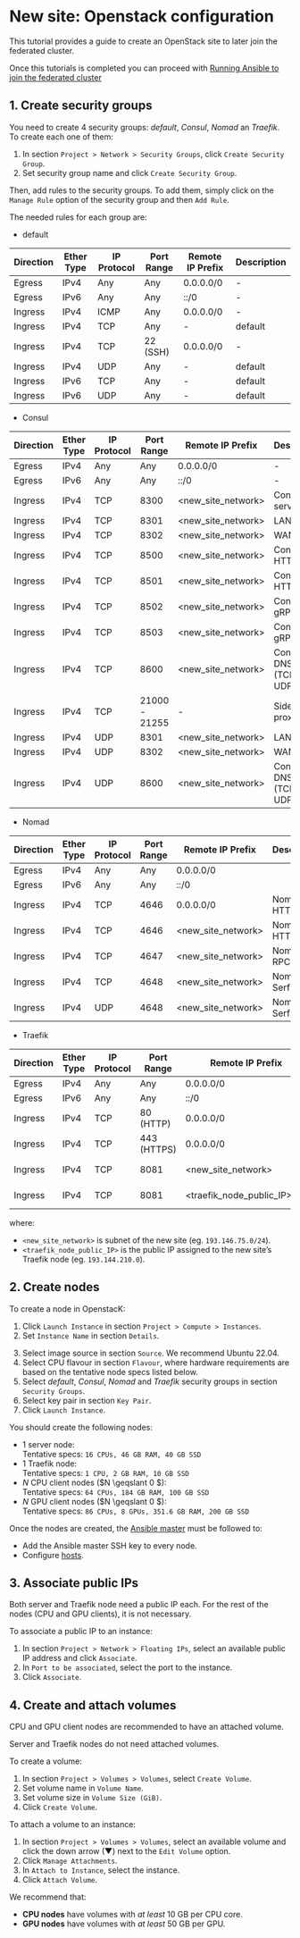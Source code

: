 # New site: Openstack configuration

This tutorial provides a guide to create an OpenStack site to later join the federated cluster.

Once this tutorials is completed you can proceed with
[Running Ansible to join the federated cluster](./site_ansible.md)

## 1. Create security groups

You need to create 4 security groups: *default*, *Consul*, *Nomad* an *Traefik*.
To create each one of them:

1. In section `Project > Network > Security Groups`, click `Create Security Group`.
2. Set security group name and click `Create Security Group`.

Then, add rules to the security groups. To add them, simply click on the `Manage Rule` option of the security group and then `Add Rule`.

The needed rules for each group are:

- default

| Direction | Ether Type | IP Protocol | Port Range | Remote IP Prefix | Description |
| --- | --- | --- | --- | --- | --- |
| Egress | IPv4 | Any | Any | 0.0.0.0/0 | - |
| Egress | IPv6 | Any | Any | ::/0 | - |
| Ingress | IPv4 | ICMP | Any | 0.0.0.0/0 | - |
| Ingress | IPv4 | TCP | Any | - | default |
| Ingress | IPv4 | TCP | 22 (SSH) | 0.0.0.0/0 | - |
| Ingress | IPv4 | UDP | Any | - | default |
| Ingress | IPv6 | TCP | Any | - | default |
| Ingress | IPv6 | UDP | Any | - | default |

- Consul

| Direction | Ether Type | IP Protocol | Port Range | Remote IP Prefix | Description |
| --- | --- | --- | --- | --- | --- |
| Egress | IPv4 | Any | Any | 0.0.0.0/0 | - |
| Egress | IPv6 | Any | Any | ::/0 | - |
| Ingress | IPv4 | TCP | 8300 | <new_site_network> | Consul server |
| Ingress | IPv4 | TCP | 8301 | <new_site_network> | LAN Serf |
| Ingress | IPv4 | TCP | 8302 | <new_site_network> | WAN Serf |
| Ingress | IPv4 | TCP | 8500 | <new_site_network> | Consul HTTP |
| Ingress | IPv4 | TCP | 8501 | <new_site_network> | Consul HTTPs |
| Ingress | IPv4 | TCP | 8502 | <new_site_network> | Consul gRPC |
| Ingress | IPv4 | TCP | 8503 | <new_site_network> | Consul gRPC (TLS) |
| Ingress | IPv4 | TCP | 8600 | <new_site_network> | Consul DNS server (TCP and UDP) |
| Ingress | IPv4 | TCP | 21000 - 21255 | - | Sidecar proxies |
| Ingress | IPv4 | UDP | 8301 | <new_site_network> | LAN Serf |
| Ingress | IPv4 | UDP | 8302 | <new_site_network> | WAN Serf |
| Ingress | IPv4 | UDP | 8600 | <new_site_network> | Consul DNS server (TCP and UDP) |

- Nomad

| Direction | Ether Type | IP Protocol | Port Range | Remote IP Prefix | Description |
| --- | --- | --- | --- | --- | --- |
| Egress | IPv4 | Any | Any | 0.0.0.0/0 |  |
| Egress | IPv6 | Any | Any | ::/0 |  |
| Ingress | IPv4 | TCP | 4646 | 0.0.0.0/0 | Nomad HTTP API |
| Ingress | IPv4 | TCP | 4646 | <new_site_network> | Nomad HTTP API |
| Ingress | IPv4 | TCP | 4647 | <new_site_network> | Nomad RPC |
| Ingress | IPv4 | TCP | 4648 | <new_site_network> | Nomad Serf WAN |
| Ingress | IPv4 | UDP | 4648 | <new_site_network> | Nomad Serf WAN |

- Traefik

| Direction | Ether Type | IP Protocol | Port Range | Remote IP Prefix | Description |
| --- | --- | --- | --- | --- | --- |
| Egress | IPv4 | Any | Any | 0.0.0.0/0 |  |
| Egress | IPv6 | Any | Any | ::/0 |  |
| Ingress | IPv4 | TCP | 80 (HTTP) | 0.0.0.0/0 |  |
| Ingress | IPv4 | TCP | 443 (HTTPS) | 0.0.0.0/0 | Allow SSL |
| Ingress | IPv4 | TCP | 8081 | <new_site_network> | Traefik dashboard |
| Ingress | IPv4 | TCP | 8081 | <traefik_node_public_IP>/24 | Traefik dashboard |
<!-- todo: check -->

where:

* `<new_site_network>` is subnet of the new site (eg. `193.146.75.0/24`).
* `<traefik_node_public_IP>` is the public IP assigned to the new site’s Traefik node
  (eg. `193.144.210.0`).

## 2. Create nodes

To create a node in OpenstacK:

1. Click `Launch Instance` in section `Project > Compute > Instances`.
2. Set `Instance Name` in section `Details`.
<!-- todo: warning nombres guión -->
3. Select image source in section `Source`. We recommend Ubuntu 22.04.
4. Select CPU flavour in section `Flavour`, where hardware requirements are based on the
 tentative node specs listed below.
5. Select *default*, *Consul*, *Nomad* and *Traefik* security groups in section `Security Groups`.
6. Select key pair in section `Key Pair`.
7. Click `Launch Instance`.

You should create the following nodes:

* 1 server node: \
  Tentative specs: `16 CPUs, 46 GB RAM, 40 GB SSD`
* 1 Traefik node: \
  Tentative specs: `1 CPU, 2 GB RAM, 10 GB SSD`
* $N$ CPU client nodes ($N \geqslant 0 $): \
  Tentative specs: `64 CPUs, 184 GB RAM, 100 GB SSD`
* $N$ GPU client nodes ($N \geqslant 0 $): \
  Tentative specs: `86 CPUs, 8 GPUs, 351.6 GB RAM, 200 GB SSD`

Once the nodes are created, the [Ansible master](../README.md#ansible-configuration) must be followed to:
- Add the Ansible master SSH key to every node.
- Configure [hosts](../hosts).


<!-- todo: add Ansible master ssh key in every node?  reference readme -->


## 3. Associate public IPs

Both server and Traefik node need a public IP each.
For the rest of the nodes (CPU and GPU clients), it is not necessary.

To associate a public IP to an instance:

1. In section `Project > Network > Floating IPs`, select an available public IP address and click `Associate`.
2. In `Port to be associated`, select the port to the instance.
3. Click `Associate`.

## 4. Create and attach volumes

CPU and GPU client nodes are recommended to have an attached volume.

Server and Traefik nodes do not need attached volumes.

To create a volume:

1. In section `Project > Volumes > Volumes`, select `Create Volume`.
2. Set volume name in `Volume Name`.
3. Set volume size in `Volume Size (GiB)`.
4. Click `Create Volume`.

To attach a volume to an instance:

1. In section `Project > Volumes > Volumes`, select an available volume and click the down arrow (▼) next to the `Edit Volume` option.
2. Click `Manage Attachments`.
3. In `Attach to Instance`, select the instance.
4. Click `Attach Volume`.

<!-- todo: fix these numbers -->
We recommend that:
* **CPU nodes** have volumes with _at least_ 10 GB per CPU core.
* **GPU nodes** have volumes with _at least_ 50 GB per GPU.


<!-- todo: ignacio, crreate Traefik certs nsupdate -->
